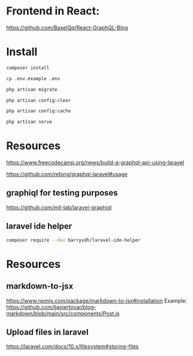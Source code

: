 # Frontend in React:
https://github.com/BaselQq/React-GraphQL-Blog

# Install
```bash
composer install
```

```bash
cp .env.example .env
```

```bash
php artisan migrate
```

```bash
php artisan config:clear
```

```bash
php artisan config:cache
```

```bash
php artisan serve
```

# Resources
https://www.freecodecamp.org/news/build-a-graphql-api-using-laravel

https://github.com/rebing/graphql-laravel#usage

## graphiql for testing purposes
https://github.com/mll-lab/laravel-graphiql

## laravel ide helper
```bash
composer require --dev barryvdh/laravel-ide-helper
```

# Resources
## markdown-to-jsx
https://www.npmjs.com/package/markdown-to-jsx#installation
Example:
https://github.com/ljaviertovar/blog-markdown/blob/main/src/components/Post.js
## Upload files in laravel
https://laravel.com/docs/10.x/filesystem#storing-files


